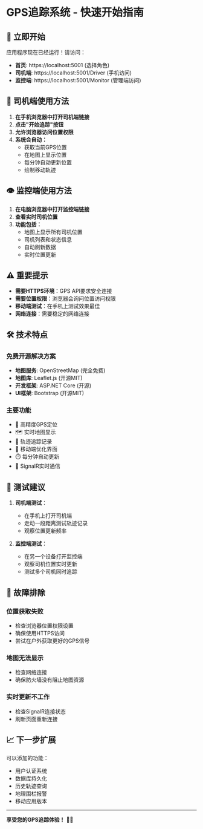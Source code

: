 # GPS追踪系统 - 快速开始指南

## 🚀 立即开始

应用程序现在已经运行！请访问：

- **首页**: https://localhost:5001 (选择角色)
- **司机端**: https://localhost:5001/Driver (手机访问)
- **监控端**: https://localhost:5001/Monitor (管理端访问)

## 📱 司机端使用方法

1. **在手机浏览器中打开司机端链接**
2. **点击"开始追踪"按钮**
3. **允许浏览器访问位置权限**
4. **系统会自动：**
   - 获取当前GPS位置
   - 在地图上显示位置
   - 每分钟自动更新位置
   - 绘制移动轨迹

## 👁️ 监控端使用方法

1. **在电脑浏览器中打开监控端链接**
2. **查看实时司机位置**
3. **功能包括：**
   - 地图上显示所有司机位置
   - 司机列表和状态信息
   - 自动刷新数据
   - 实时位置更新

## ⚠️ 重要提示

- **需要HTTPS环境**：GPS API要求安全连接
- **需要位置权限**：浏览器会询问位置访问权限
- **移动端测试**：在手机上测试效果最佳
- **网络连接**：需要稳定的网络连接

## 🛠️ 技术特点

### 免费开源解决方案
- **地图服务**: OpenStreetMap (完全免费)
- **地图库**: Leaflet.js (开源MIT)
- **开发框架**: ASP.NET Core (开源)
- **UI框架**: Bootstrap (开源MIT)

### 主要功能
- 📍 高精度GPS定位
- 🗺️ 实时地图显示
- 🚗 轨迹追踪记录
- 📱 移动端优化界面
- ⏱️ 每分钟自动更新
- 🔄 SignalR实时通信

## 🎯 测试建议

1. **司机端测试**：
   - 在手机上打开司机端
   - 走动一段距离测试轨迹记录
   - 观察位置更新频率

2. **监控端测试**：
   - 在另一个设备打开监控端
   - 观察司机位置实时更新
   - 测试多个司机同时追踪

## 🚨 故障排除

### 位置获取失败
- 检查浏览器位置权限设置
- 确保使用HTTPS访问
- 尝试在户外获取更好的GPS信号

### 地图无法显示
- 检查网络连接
- 确保防火墙没有阻止地图资源

### 实时更新不工作
- 检查SignalR连接状态
- 刷新页面重新连接

## 📈 下一步扩展

可以添加的功能：
- 用户认证系统
- 数据库持久化
- 历史轨迹查询
- 地理围栏报警
- 移动应用版本

---

**享受您的GPS追踪体验！** 🚗📍 